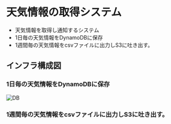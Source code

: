 # 天気情報の取得システム
- 天気情報を取得し通知するシステム
- 1日毎の天気情報をDynamoDBに保存
- 1週間毎の天気情報をcsvファイルに出力しS3に吐き出す。

## インフラ構成図
### 1日毎の天気情報をDynamoDBに保存
<img src="https://i.gyazo.com/fe3a19d9a0e3cda44bee2623c9384601.png" alt="DB">

### 1週間毎の天気情報をcsvファイルに出力しS3に吐き出す。